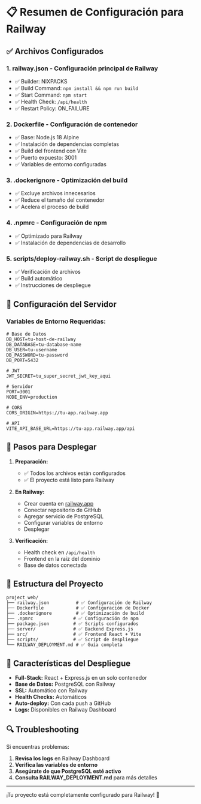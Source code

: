 # 📋 Resumen de Configuración para Railway

## ✅ Archivos Configurados

### 1. **railway.json** - Configuración principal de Railway
- ✅ Builder: NIXPACKS
- ✅ Build Command: `npm install && npm run build`
- ✅ Start Command: `npm start`
- ✅ Health Check: `/api/health`
- ✅ Restart Policy: ON_FAILURE

### 2. **Dockerfile** - Configuración de contenedor
- ✅ Base: Node.js 18 Alpine
- ✅ Instalación de dependencias completas
- ✅ Build del frontend con Vite
- ✅ Puerto expuesto: 3001
- ✅ Variables de entorno configuradas

### 3. **.dockerignore** - Optimización del build
- ✅ Excluye archivos innecesarios
- ✅ Reduce el tamaño del contenedor
- ✅ Acelera el proceso de build

### 4. **.npmrc** - Configuración de npm
- ✅ Optimizado para Railway
- ✅ Instalación de dependencias de desarrollo

### 5. **scripts/deploy-railway.sh** - Script de despliegue
- ✅ Verificación de archivos
- ✅ Build automático
- ✅ Instrucciones de despliegue

## 🔧 Configuración del Servidor

### Variables de Entorno Requeridas:
```env
# Base de Datos
DB_HOST=tu-host-de-railway
DB_DATABASE=tu-database-name
DB_USER=tu-username
DB_PASSWORD=tu-password
DB_PORT=5432

# JWT
JWT_SECRET=tu_super_secret_jwt_key_aqui

# Servidor
PORT=3001
NODE_ENV=production

# CORS
CORS_ORIGIN=https://tu-app.railway.app

# API
VITE_API_BASE_URL=https://tu-app.railway.app/api
```

## 🚀 Pasos para Desplegar

1. **Preparación:**
   - ✅ Todos los archivos están configurados
   - ✅ El proyecto está listo para Railway

2. **En Railway:**
   - Crear cuenta en [railway.app](https://railway.app)
   - Conectar repositorio de GitHub
   - Agregar servicio de PostgreSQL
   - Configurar variables de entorno
   - Desplegar

3. **Verificación:**
   - Health check en `/api/health`
   - Frontend en la raíz del dominio
   - Base de datos conectada

## 📁 Estructura del Proyecto

```
project web/
├── railway.json          # ✅ Configuración de Railway
├── Dockerfile            # ✅ Configuración de Docker
├── .dockerignore         # ✅ Optimización de build
├── .npmrc               # ✅ Configuración de npm
├── package.json         # ✅ Scripts configurados
├── server/              # ✅ Backend Express.js
├── src/                 # ✅ Frontend React + Vite
├── scripts/             # ✅ Script de despliegue
└── RAILWAY_DEPLOYMENT.md # ✅ Guía completa
```

## 🎯 Características del Despliegue

- **Full-Stack:** React + Express.js en un solo contenedor
- **Base de Datos:** PostgreSQL con Railway
- **SSL:** Automático con Railway
- **Health Checks:** Automáticos
- **Auto-deploy:** Con cada push a GitHub
- **Logs:** Disponibles en Railway Dashboard

## 🔍 Troubleshooting

Si encuentras problemas:

1. **Revisa los logs** en Railway Dashboard
2. **Verifica las variables de entorno**
3. **Asegúrate de que PostgreSQL esté activo**
4. **Consulta RAILWAY_DEPLOYMENT.md** para más detalles

---

¡Tu proyecto está completamente configurado para Railway! 🎉 